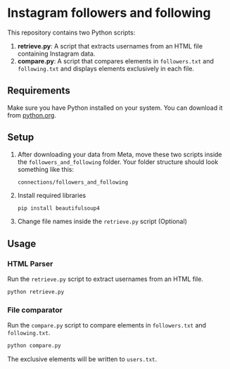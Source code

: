 # Instagram followers and following

This repository contains two Python scripts:

1. **retrieve.py**: A script that extracts usernames from an HTML file containing Instagram data.
2. **compare.py**: A script that compares elements in `followers.txt` and `following.txt` and displays elements exclusively in each file.

## Requirements

Make sure you have Python installed on your system. You can download it from [python.org](https://www.python.org/downloads/).

## Setup

1. After downloading your data from Meta, move these two scripts inside the `followers_and_following` folder. Your folder structure should look something like this:

   ```
   connections/followers_and_following
   ```

2. Install required libraries
    ```bash
    pip install beautifulsoup4
    ```

3. Change file names inside the `retrieve.py` script (Optional)
    

## Usage
### HTML Parser
Run the `retrieve.py` script to extract usernames from an HTML file.
```bash
python retrieve.py
```

### File comparator
Run the `compare.py` script to compare elements in `followers.txt` and `following.txt`.
```bash
python compare.py
```
The exclusive elements will be written to `users.txt`.
